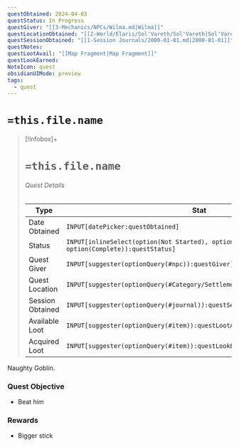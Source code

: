 ```yaml
---
questObtained: 2024-04-03
questStatus: In Progress
questGiver: "[[3-Mechanics/NPCs/Wilma.md|Wilma]]"
questLocationObtained: "[[2-World/Elaris/Sol'Vareth/Sol'Vareth|Sol'Vareth]]"
questSessionObtained: "[[1-Session Journals/2000-01-01.md|2000-01-01]]"
questNotes: 
questLootAvail: "[[Map Fragment|Map Fragment]]"
questLookEarned: 
NoteIcon: quest
obsidianUIMode: preview
tags:
  - quest
---
```


# `=this.file.name`

> [!infobox]+
> # `=this.file.name`
> ###### Quest Details
> Type |  Stat |
> ---|---|
> Date Obtained | `INPUT[datePicker:questObtained]` |
> Status | `INPUT[inlineSelect(option(Not Started), option(In Progress), option(Complete)):questStatus]` |
> Quest Giver | `INPUT[suggester(optionQuery(#npc)):questGiver]` |
> Quest Location | `INPUT[suggester(optionQuery(#Category/Settlement)):questLocationObtained]` |
> Session Obtained | `INPUT[suggester(optionQuery(#journal)):questSessionObtained]` |
> Available Loot | `INPUT[suggester(optionQuery(#item)):questLootAvail]` |
> Acquired Loot | `INPUT[suggester(optionQuery(#item)):questLookEarned]` |

Naughty Goblin. 

### Quest Objective

- Beat him

### Rewards

- Bigger stick
